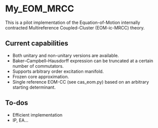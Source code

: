 # My_EOM_MRCC
This is a pilot implementation of the Equation-of-Motion internally contracted Multireference Coupled-Cluster (EOM-ic-MRCC) theory.

## Current capabilities
- Both unitary and non-unitary versions are available.
- Baker–Campbell–Hausdorff expression can be truncated at a certain number of commutators.
- Supports arbitrary order excitation manifold.
- Frozen core approximation.
- Single reference EOM-CC (see cas_eom.py) based on an arbitrary starting determinant.

## To-dos
- Efficient implementation
- IP, EA...
